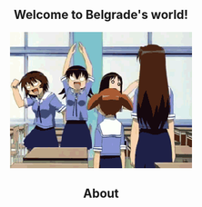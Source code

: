 <h2><div align="center">Welcome to Belgrade's world!</div></h2>
<p align="center"><img src="/assets/heyuri.gif"></p>
<h2><div align="center">About</div></h2>
